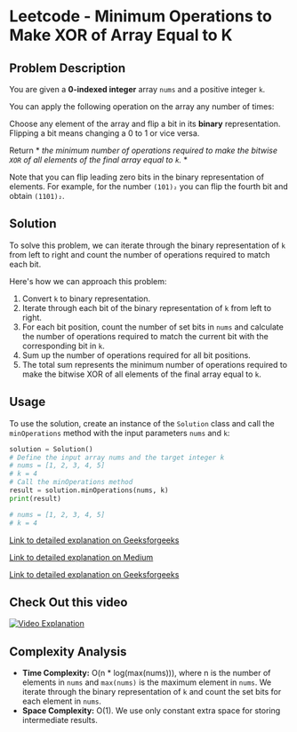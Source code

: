 # Leetcode - Minimum Operations to Make XOR of Array Equal to K

## Problem Description

You are given a **0-indexed integer** array `nums` and a positive integer `k`.

You can apply the following operation on the array any number of times:

Choose any element of the array and flip a bit in its **binary** representation. Flipping a bit means changing a 0 to 1 or vice versa.

Return * *the minimum number of operations required to make the bitwise `XOR` of all elements of the final array equal to `k`.* *

Note that you can flip leading zero bits in the binary representation of elements. For example, for the number `(101)₂` you can flip the fourth bit and obtain `(1101)₂`.

## Solution

To solve this problem, we can iterate through the binary representation of `k` from left to right and count the number of operations required to match each bit.

Here's how we can approach this problem:

1. Convert `k` to binary representation.
2. Iterate through each bit of the binary representation of `k` from left to right.
3. For each bit position, count the number of set bits in `nums` and calculate the number of operations required to match the current bit with the corresponding bit in `k`.
4. Sum up the number of operations required for all bit positions.
5. The total sum represents the minimum number of operations required to make the bitwise XOR of all elements of the final array equal to `k`.

## Usage

To use the solution, create an instance of the `Solution` class and call the `minOperations` method with the input parameters `nums` and `k`:

```python
solution = Solution()
# Define the input array nums and the target integer k
# nums = [1, 2, 3, 4, 5]
# k = 4
# Call the minOperations method
result = solution.minOperations(nums, k)
print(result)
```

```python
# nums = [1, 2, 3, 4, 5]
# k = 4
```

[Link to detailed explanation on Geeksforgeeks](https://www.geeksforgeeks.org/maximum-xor-of-two-numbers-in-an-array/)


[Link to detailed explanation on Medium](https://medium.com/@kapoorprakhar99/maximum-xor-of-two-numbers-11efa24b2fcc)

[Link to detailed explanation on Geeksforgeeks](https://www.geeksforgeeks.org/check-if-it-is-possible-to-construct-an-array-of-size-n-having-sum-as-s-and-xor-value-as-x/)

## Check Out this video

[![Video Explanation](https://img.youtube.com/vi/QZuWyxX3vv8/mqdefault.jpg)](https://youtu.be/QZuWyxX3vv8)

## Complexity Analysis

- **Time Complexity:** O(n * log(max(nums))), where n is the number of elements in `nums` and `max(nums)` is the maximum element in `nums`. We iterate through the binary representation of `k` and count the set bits for each element in `nums`.
- **Space Complexity:** O(1). We use only constant extra space for storing intermediate results.